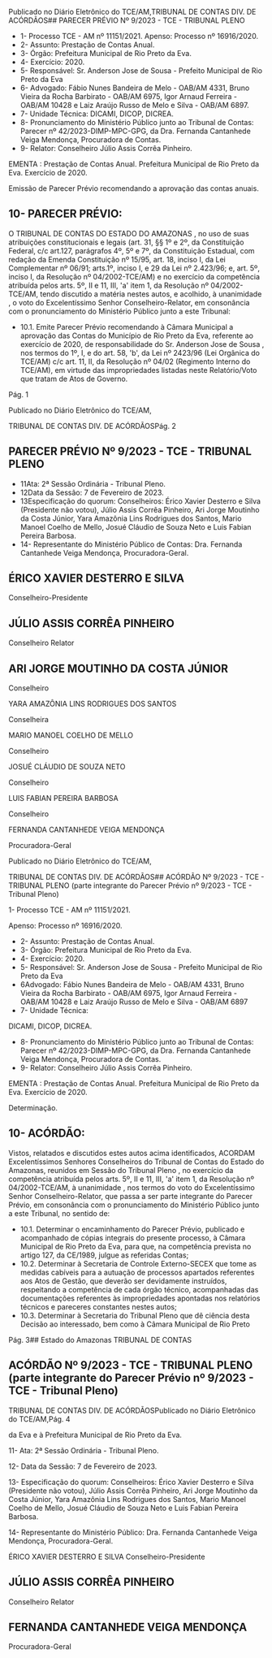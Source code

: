 Publicado  no  Diário  Eletrônico do TCE/AM,TRIBUNAL DE CONTAS DIV. DE ACÓRDÃOS## PARECER PRÉVIO Nº 9/2023 - TCE - TRIBUNAL PLENO

- 1- Processo TCE - AM nº 11151/2021. Apenso: Processo nº  16916/2020.
- 2- Assunto: Prestação de Contas Anual.
- 3- Órgão: Prefeitura Municipal de Rio Preto da Eva.
- 4- Exercício: 2020.
- 5- Responsável: Sr. Anderson Jose de Sousa - Prefeito Municipal de Rio Preto da Eva
- 6- Advogado: Fábio Nunes Bandeira de Melo - OAB/AM 4331, Bruno Vieira da Rocha Barbirato - OAB/AM 6975,  Igor Arnaud Ferreira - OAB/AM 10428 e Laiz Araújo Russo de Melo e Silva - OAB/AM 6897.
- 7- Unidade Técnica: DICAMI, DICOP, DICREA.
- 8- Pronunciamento  do  Ministério  Público  junto  ao  Tribunal  de  Contas: Parecer  nº 42/2023-DIMP-MPC-GPG, da Dra. Fernanda Cantanhede Veiga Mendonça, Procuradora de Contas.
- 9- Relator: Conselheiro Júlio Assis Corrêa Pinheiro.

EMENTA :  Prestação  de  Contas  Anual.    Prefeitura Municipal de Rio Preto da Eva.  Exercício de 2020.

Emissão de Parecer Prévio recomendando a aprovação das contas anuais.

## 10-  PARECER PRÉVIO:

O  TRIBUNAL  DE  CONTAS  DO  ESTADO  DO  AMAZONAS ,  no  uso  de  suas atribuições  constitucionais  e  legais  (art.  31,  §§  1º  e  2º,  da  Constituição  Federal,  c/c art.127,  parágrafos  4º,  5º  e  7º,  da  Constituição  Estadual,  com  redação  da  Emenda Constituição nº 15/95, art. 18, inciso I, da Lei Complementar nº 06/91; arts.1º, inciso I, e 29  da  Lei  nº  2.423/96;  e,  art.  5º,  inciso  I,  da  Resolução  nº  04/2002-TCE/AM)  e  no exercício da competência atribuída pelos arts. 5º, II e 11, III, 'a' item 1, da Resolução nº 04/2002-TCE/AM, tendo discutido a matéria nestes autos, e acolhido, à unanimidade , o voto do Excelentíssimo Senhor Conselheiro-Relator, em consonância com o pronunciamento do Ministério Público junto a este Tribunal:

- 10.1. Emite Parecer Prévio recomendando à Câmara Municipal a aprovação das Contas do Município de Rio Preto da Eva, referente ao exercício  de  2020,  de  responsabilidade  do Sr.  Anderson  Jose  de Sousa ,  nos  termos  do  1º,  I,  e  do  art.  58,  'b',  da  Lei  nº  2423/96  (Lei Orgânica do TCE/AM) c/c art. 11, II, da Resolução nº 04/02 (Regimento Interno  do  TCE/AM),  em  virtude  das  impropriedades  listadas  neste Relatório/Voto que tratam de Atos de Governo.

Pág. 1

Publicado  no  Diário  Eletrônico do TCE/AM,

TRIBUNAL DE CONTAS DIV. DE ACÓRDÃOSPág. 2

## PARECER PRÉVIO Nº 9/2023 - TCE - TRIBUNAL PLENO

- 11Ata: 2ª Sessão Ordinária - Tribunal Pleno.
- 12Data da Sessão: 7 de Fevereiro de 2023.
- 13Especificação do quorum: Conselheiros: Érico Xavier Desterro e Silva (Presidente não  votou),  Júlio  Assis  Corrêa  Pinheiro,  Ari  Jorge  Moutinho  da  Costa  Júnior,  Yara Amazônia Lins Rodrigues dos Santos, Mario Manoel Coelho de Mello, Josué Cláudio de Souza Neto e Luis Fabian Pereira Barbosa.
- 14-  Representante do Ministério Público de Contas: Dra. Fernanda Cantanhede Veiga Mendonça, Procuradora-Geral.

## ÉRICO XAVIER DESTERRO E SILVA

Conselheiro-Presidente

## JÚLIO ASSIS CORRÊA PINHEIRO

Conselheiro Relator

## ARI JORGE MOUTINHO DA COSTA JÚNIOR

Conselheiro

YARA AMAZÔNIA LINS RODRIGUES DOS SANTOS

Conselheira

MARIO MANOEL COELHO DE MELLO

Conselheiro

JOSUÉ CLÁUDIO DE SOUZA NETO

Conselheiro

LUIS FABIAN PEREIRA BARBOSA

Conselheiro

FERNANDA CANTANHEDE VEIGA MENDONÇA

Procuradora-Geral

Publicado  no  Diário  Eletrônico do TCE/AM,

TRIBUNAL DE CONTAS DIV. DE ACÓRDÃOS## ACÓRDÃO Nº 9/2023 - TCE - TRIBUNAL PLENO (parte integrante do Parecer Prévio nº 9/2023 - TCE - Tribunal Pleno)

1- Processo TCE - AM nº 11151/2021.

Apenso: Processo nº  16916/2020.

- 2- Assunto: Prestação de Contas Anual.
- 3- Órgão: Prefeitura Municipal de Rio Preto da Eva.
- 4- Exercício: 2020.
- 5- Responsável: Sr. Anderson Jose de Sousa - Prefeito Municipal de Rio Preto da Eva
- 6Advogado: Fábio Nunes Bandeira de Melo - OAB/AM 4331, Bruno Vieira da Rocha Barbirato - OAB/AM 6975,  Igor Arnaud Ferreira - OAB/AM 10428 e Laiz Araújo Russo de Melo e Silva - OAB/AM 6897
- 7- Unidade Técnica:

DICAMI, DICOP, DICREA.

- 8- Pronunciamento  do  Ministério  Público  junto  ao  Tribunal  de  Contas: Parecer  nº 42/2023-DIMP-MPC-GPG, da Dra. Fernanda Cantanhede Veiga Mendonça, Procuradora de Contas.
- 9- Relator: Conselheiro Júlio Assis Corrêa Pinheiro.

EMENTA :  Prestação  de  Contas  Anual.    Prefeitura Municipal de Rio Preto da Eva. Exercício de 2020.

Determinação.

## 10-  ACÓRDÃO:

Vistos,  relatados  e  discutidos  estes  autos  acima  identificados, ACORDAM Excelentíssimos Senhores Conselheiros do Tribunal de Contas do Estado do Amazonas, reunidos em Sessão do Tribunal Pleno , no exercício da competência atribuída pelos arts. 5º, II e 11, III, 'a' item 1, da Resolução nº 04/2002-TCE/AM, à unanimidade , nos termos do voto do Excelentíssimo Senhor Conselheiro-Relator, que passa a ser parte integrante do Parecer Prévio, em consonância com o pronunciamento do Ministério Público junto a este Tribunal, no sentido de:

- 10.1. Determinar o encaminhamento do Parecer Prévio, publicado e acompanhado  de  cópias  integrais  do  presente  processo,  à  Câmara Municipal de Rio Preto da Eva, para que, na competência prevista no artigo 127, da CE/1989, julgue as referidas Contas;
- 10.2. Determinar à  Secretaria  de  Controle  Externo-SECEX  que  tome  as medidas cabíveis para a autuação de processos apartados referentes aos Atos de Gestão, que deverão ser devidamente instruídos, respeitando a competência de cada órgão técnico, acompanhadas das documentações referentes às impropriedades apontadas nos relatórios técnicos e pareceres constantes nestes autos;
- 10.3. Determinar à  Secretaria  do  Tribunal  Pleno  que  dê  ciência  desta Decisão ao interessado, bem como à Câmara Municipal de Rio Preto

Pág. 3## Estado do Amazonas TRIBUNAL DE CONTAS

## ACÓRDÃO Nº 9/2023 - TCE - TRIBUNAL PLENO (parte integrante do Parecer Prévio nº 9/2023 - TCE - Tribunal Pleno)

TRIBUNAL DE CONTAS DIV. DE ACÓRDÃOSPublicado  no  Diário  Eletrônico do TCE/AM,Pág. 4

da Eva e à Prefeitura Municipal de Rio Preto da Eva.

11- Ata: 2ª Sessão Ordinária - Tribunal Pleno.

12- Data da Sessão: 7 de Fevereiro de 2023.

13- Especificação do quorum: Conselheiros: Érico Xavier Desterro e Silva (Presidente não  votou),  Júlio  Assis  Corrêa  Pinheiro,  Ari  Jorge  Moutinho  da  Costa  Júnior,  Yara Amazônia Lins Rodrigues dos Santos, Mario Manoel Coelho de Mello, Josué Cláudio de Souza Neto e Luis Fabian Pereira Barbosa.

14-  Representante do Ministério Público: Dra. Fernanda Cantanhede Veiga Mendonça, Procuradora-Geral.

ÉRICO XAVIER DESTERRO E SILVA Conselheiro-Presidente

## JÚLIO ASSIS CORRÊA PINHEIRO

Conselheiro Relator

## FERNANDA CANTANHEDE VEIGA MENDONÇA

Procuradora-Geral